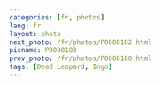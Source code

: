 ```yaml
---
categories: [fr, photos]
lang: fr
layout: photo
next_photo: /fr/photos/P0000182.html
picname: P0000183
prev_photo: /fr/photos/P0000180.html
tags: [Dead Leopard, Ingo]
---
```

